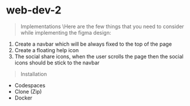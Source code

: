 # web-dev-2

> Implementations
\Here are the few things that you need to consider while implementing the figma design:
1.	Create a navbar which will be always fixed to the top of the page
2.	Create a floating help icon
3.	The social share icons, when the user scrolls the page then the social icons should be stick to the navbar

> Installation
- Codespaces 
- Clone (Zip)
- Docker 

